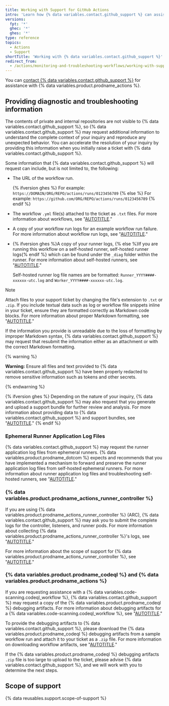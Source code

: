 ```yaml
---
title: Working with Support for GitHub Actions
intro: 'Learn how {% data variables.contact.github_support %} can assist with {% data variables.product.prodname_actions %}'
versions:
  fpt: '*'
  ghec: '*'
  ghes: '*'
type: reference
topics:
  - Actions
  - Support
shortTitle: 'Working with {% data variables.contact.github_support %}'
redirect_from:
  - /actions/monitoring-and-troubleshooting-workflows/working-with-support-for-github-actions
---
```


You can [contact {% data variables.contact.github_support %}](/support/contacting-github-support) for assistance with {% data variables.product.prodname_actions %}.

## Providing diagnostic and troubleshooting information

The contents of private and internal repositories are not visible to {% data variables.contact.github_support %}, so {% data variables.contact.github_support %} may request additional information to understand the complete context of your inquiry and reproduce any unexpected behavior. You can accelerate the resolution of your inquiry by providing this information when you initially raise a ticket with {% data variables.contact.github_support %}.

Some information that {% data variables.contact.github_support %} will request can include, but is not limited to, the following:

* The URL of the workflow run.

  {% ifversion ghes %}
  For example: `https://DOMAIN/ORG/REPO/actions/runs/0123456789`
  {% else %}
  For example: `https://github.com/ORG/REPO/actions/runs/0123456789`
  {% endif %}
  
* The workflow `.yml` file(s) attached to the ticket as `.txt` files. For more information about workflows, see "[AUTOTITLE](/actions/using-workflows/about-workflows#about-workflows)."
* A copy of your workflow run logs for an example workflow run failure. For more information about workflow run logs, see "[AUTOTITLE](/actions/monitoring-and-troubleshooting-workflows/using-workflow-run-logs#downloading-logs)."
* {% ifversion ghes %}A copy of your runner logs, {% else %}If you are running this workflow on a self-hosted runner, self-hosted runner logs{% endif %} which can be found under the `_diag` folder within the runner. For more information about self-hosted runners, see "[AUTOTITLE](/actions/hosting-your-own-runners/managing-self-hosted-runners/monitoring-and-troubleshooting-self-hosted-runners#reviewing-the-self-hosted-runner-application-log-files)."

  Self-hosted runner log file names are be formatted: `Runner_YYYY####-xxxxxx-utc.log` and `Worker_YYYY####-xxxxxx-utc.log`.

> [!NOTE]
> Attach files to your support ticket by changing the file's extension to `.txt` or `.zip`. If you include textual data such as log or workflow file snippets inline in your ticket, ensure they are formatted correctly as Markdown code blocks. For more information about proper Markdown formatting, see "[AUTOTITLE](/get-started/writing-on-github/getting-started-with-writing-and-formatting-on-github/basic-writing-and-formatting-syntax#quoting-code)."
>
> If the information you provide is unreadable due to the loss of formatting by improper Markdown syntax, {% data variables.contact.github_support %} may request that resubmit the information either as an attachment or with the correct Markdown formatting.

{% warning %}

**Warning:** Ensure all files and text provided to {% data variables.contact.github_support %} have been properly redacted to remove sensitive information such as tokens and other secrets.

{% endwarning %}

{% ifversion ghes %}
Depending on the nature of your inquiry, {% data variables.contact.github_support %} may also request that you generate and upload a support bundle for further review and analysis. For more information about providing data to {% data variables.contact.github_support %} and support bundles, see "[AUTOTITLE](/support/contacting-github-support/providing-data-to-github-support)."
{% endif %}

### Ephemeral Runner Application Log Files

{% data variables.contact.github_support %} may request the runner application log files from ephemeral runners. {% data variables.product.prodname_dotcom %} expects and recommends that you have implemented a mechanism to forward and preserve the runner application log files from self-hosted ephemeral runners. For more information about runner application log files and troubleshooting self-hosted runners, see "[AUTOTITLE](/actions/hosting-your-own-runners/managing-self-hosted-runners/monitoring-and-troubleshooting-self-hosted-runners#reviewing-the-self-hosted-runner-application-log-files)."

### {% data variables.product.prodname_actions_runner_controller %}

If you are using {% data variables.product.prodname_actions_runner_controller %} (ARC), {% data variables.contact.github_support %} may ask you to submit the complete logs for the controller, listeners, and runner pods. For more information about collecting {% data variables.product.prodname_actions_runner_controller %}'s logs, see "[AUTOTITLE](/actions/hosting-your-own-runners/managing-self-hosted-runners-with-actions-runner-controller/troubleshooting-actions-runner-controller-errors#checking-the-logs-of-the-controller-and-runner-set-listener)."

For more information about the scope of support for {% data variables.product.prodname_actions_runner_controller %}, see "[AUTOTITLE](/actions/hosting-your-own-runners/managing-self-hosted-runners-with-actions-runner-controller/about-support-for-actions-runner-controller)."

### {% data variables.product.prodname_codeql %} and {% data variables.product.prodname_actions %}

If you are requesting assistance with a {% data variables.code-scanning.codeql_workflow %}, {% data variables.contact.github_support %} may request a copy of the {% data variables.product.prodname_codeql %} debugging artifacts. For more information about debugging artifacts for a {% data variables.code-scanning.codeql_workflow %}, see "[AUTOTITLE](/code-security/code-scanning/troubleshooting-code-scanning/logs-not-detailed-enough#creating-codeql-debugging-artifacts)."

To provide the debugging artifacts to {% data variables.contact.github_support %}, please download the {% data variables.product.prodname_codeql %} debugging artifacts from a sample workflow run and attach it to your ticket as a `.zip` file. For more information on downloading workflow artifacts, see "[AUTOTITLE](/actions/managing-workflow-runs/downloading-workflow-artifacts)."

If the {% data variables.product.prodname_codeql %} debugging artifacts `.zip` file is too large to upload to the ticket, please advise {% data variables.contact.github_support %}, and we will work with you to determine the next steps.

## Scope of support

{% data reusables.support.scope-of-support %}
